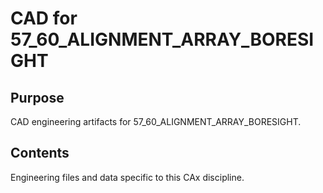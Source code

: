 # CAD for 57_60_ALIGNMENT_ARRAY_BORESIGHT

## Purpose
CAD engineering artifacts for 57_60_ALIGNMENT_ARRAY_BORESIGHT.

## Contents
Engineering files and data specific to this CAx discipline.
